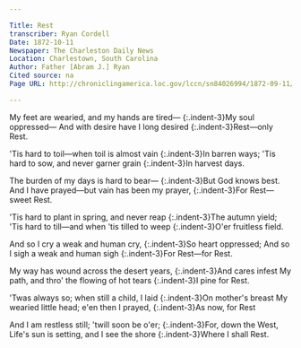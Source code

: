 ```yaml
---

Title: Rest
transcriber: Ryan Cordell
Date: 1872-10-11
Newspaper: The Charleston Daily News
Location: Charlestown, South Carolina
Author: Father [Abram J.] Ryan
Cited source: na
Page URL: http://chroniclingamerica.loc.gov/lccn/sn84026994/1872-09-11/ed-1/seq-3/

---
```


My feet are wearied, and my hands are tired—
{:.indent-3}My soul oppressed—
And with desire have I long desired
{:.indent-3}Rest—only Rest.

'Tis hard to toil—when toil is almost vain
{:.indent-3}In barren ways;
'Tis hard to sow, and never garner grain
{:.indent-3}In harvest days.

The burden of my days is hard to bear—
{:.indent-3}But God knows best.
And I have prayed—but vain has been my prayer,
{:.indent-3}For Rest—sweet Rest.

'Tis hard to plant in spring, and never reap
{:.indent-3}The autumn yield;
'Tis hard to till—and when 'tis tilled to weep
{:.indent-3}O'er fruitless field.

And so I cry a weak and human cry,
{:.indent-3}So heart oppressed;
And so I sigh a weak and human sigh
{:.indent-3}For Rest—for Rest.

My way has wound across the desert years,
{:.indent-3}And cares infest
My path, and thro' the flowing of hot tears
{:.indent-3}I pine for Rest.

'Twas always so; when still a child, I laid
{:.indent-3}On mother's breast
My wearied little head; e'en then I prayed,
{:.indent-3}As now, for Rest

And I am restless still; 'twill soon be o'er;
{:.indent-3}For, down the West,
Life's sun is setting, and I see the shore
{:.indent-3}Where I shall Rest.
